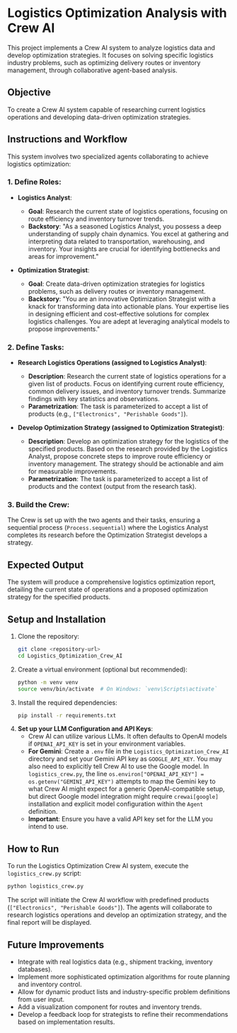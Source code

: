 # Logistics Optimization Analysis with Crew AI

This project implements a Crew AI system to analyze logistics data and develop optimization strategies. It focuses on solving specific logistics industry problems, such as optimizing delivery routes or inventory management, through collaborative agent-based analysis.

## Objective

To create a Crew AI system capable of researching current logistics operations and developing data-driven optimization strategies.

## Instructions and Workflow

This system involves two specialized agents collaborating to achieve logistics optimization:

### 1. Define Roles:

*   **Logistics Analyst**:
    *   **Goal**: Research the current state of logistics operations, focusing on route efficiency and inventory turnover trends.
    *   **Backstory**: "As a seasoned Logistics Analyst, you possess a deep understanding of supply chain dynamics. You excel at gathering and interpreting data related to transportation, warehousing, and inventory. Your insights are crucial for identifying bottlenecks and areas for improvement."

*   **Optimization Strategist**:
    *   **Goal**: Create data-driven optimization strategies for logistics problems, such as delivery routes or inventory management.
    *   **Backstory**: "You are an innovative Optimization Strategist with a knack for transforming data into actionable plans. Your expertise lies in designing efficient and cost-effective solutions for complex logistics challenges. You are adept at leveraging analytical models to propose improvements."

### 2. Define Tasks:

*   **Research Logistics Operations (assigned to Logistics Analyst)**:
    *   **Description**: Research the current state of logistics operations for a given list of products. Focus on identifying current route efficiency, common delivery issues, and inventory turnover trends. Summarize findings with key statistics and observations.
    *   **Parametrization**: The task is parameterized to accept a list of products (e.g., `["Electronics", "Perishable Goods"]`).

*   **Develop Optimization Strategy (assigned to Optimization Strategist)**:
    *   **Description**: Develop an optimization strategy for the logistics of the specified products. Based on the research provided by the Logistics Analyst, propose concrete steps to improve route efficiency or inventory management. The strategy should be actionable and aim for measurable improvements.
    *   **Parametrization**: The task is parameterized to accept a list of products and the context (output from the research task).

### 3. Build the Crew:

The Crew is set up with the two agents and their tasks, ensuring a sequential process (`Process.sequential`) where the Logistics Analyst completes its research before the Optimization Strategist develops a strategy.

## Expected Output

The system will produce a comprehensive logistics optimization report, detailing the current state of operations and a proposed optimization strategy for the specified products.

## Setup and Installation

1.  Clone the repository:
    ```bash
    git clone <repository-url>
    cd Logistics_Optimization_Crew_AI
    ```
2.  Create a virtual environment (optional but recommended):
    ```bash
    python -m venv venv
    source venv/bin/activate  # On Windows: `venv\Scripts\activate`
    ```
3.  Install the required dependencies:
    ```bash
    pip install -r requirements.txt
    ```
4.  **Set up your LLM Configuration and API Keys**:
    *   Crew AI can utilize various LLMs. It often defaults to OpenAI models if `OPENAI_API_KEY` is set in your environment variables.
    *   **For Gemini**: Create a `.env` file in the `Logistics_Optimization_Crew_AI` directory and set your Gemini API key as `GOOGLE_API_KEY`. You may also need to explicitly tell Crew AI to use the Google model. In `logistics_crew.py`, the line `os.environ["OPENAI_API_KEY"] = os.getenv("GEMINI_API_KEY")` attempts to map the Gemini key to what Crew AI might expect for a generic OpenAI-compatible setup, but direct Google model integration might require `crewai[google]` installation and explicit model configuration within the `Agent` definition.
    *   **Important**: Ensure you have a valid API key set for the LLM you intend to use.

## How to Run

To run the Logistics Optimization Crew AI system, execute the `logistics_crew.py` script:

```bash
python logistics_crew.py
```

The script will initiate the Crew AI workflow with predefined products (`["Electronics", "Perishable Goods"]`). The agents will collaborate to research logistics operations and develop an optimization strategy, and the final report will be displayed.

## Future Improvements

*   Integrate with real logistics data (e.g., shipment tracking, inventory databases).
*   Implement more sophisticated optimization algorithms for route planning and inventory control.
*   Allow for dynamic product lists and industry-specific problem definitions from user input.
*   Add a visualization component for routes and inventory trends.
*   Develop a feedback loop for strategists to refine their recommendations based on implementation results. 